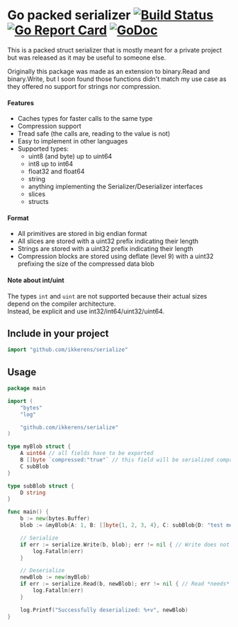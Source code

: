 # Go packed serializer [![Build Status](https://travis-ci.org/ikkerens/serialize.svg?branch=master)](https://travis-ci.org/ikkerens/serialize) [![Go Report Card](https://goreportcard.com/badge/github.com/ikkerens/serialize)](https://goreportcard.com/report/github.com/ikkerens/serialize) [![GoDoc](https://godoc.org/github.com/ikkerens/serialize?status.svg)](https://godoc.org/github.com/ikkerens/serialize)

This is a packed struct serializer that is mostly meant for a private project but was released as it may be useful to someone else.

Originally this package was made as an extension to binary.Read and binary.Write, but I soon found those functions didn't match my use case as they offered no support for strings nor compression.

#### Features
* Caches types for faster calls to the same type
* Compression support
* Tread safe (the calls are, reading to the value is not)
* Easy to implement in other languages
* Supported types:
  * uint8 (and byte) up to uint64
  * int8 up to int64
  * float32 and float64
  * string
  * anything implementing the Serializer/Deserializer interfaces
  * slices
  * structs

#### Format
* All primitives are stored in big endian format
* All slices are stored with a uint32 prefix indicating their length
* Strings are stored with a uint32 prefix indicating their length
* Compression blocks are stored using deflate (level 9) with a uint32 prefixing the size of the compressed data blob

#### Note about int/uint
The types `int` and `uint` are not supported because their actual sizes depend on the compiler architecture.  
Instead, be explicit and use int32/int64/uint32/uint64.

## Include in your project
```go
import "github.com/ikkerens/serialize"
```

## Usage
```go
package main

import (
	"bytes"
	"log"

	"github.com/ikkerens/serialize"
)

type myBlob struct {
	A uint64 // all fields have to be exported
	B []byte `compressed:"true"` // this field will be serialized compressed, can be added anywhere
	C subBlob
}

type subBlob struct {
	D string
}

func main() {
	b := new(bytes.Buffer)
	blob := &myBlob{A: 1, B: []byte{1, 2, 3, 4}, C: subBlob{D: "test message"}}

	// Serialize
	if err := serialize.Write(b, blob); err != nil { // Write does not need a pointer, but it is recommended
		log.Fatalln(err)
	}

	// Deserialize
	newBlob := new(myBlob)
	if err := serialize.Read(b, newBlob); err != nil { // Read *needs* a pointer, or it will panic
		log.Fatalln(err)
	}

	log.Printf("Successfully deserialized: %+v", newBlob)
}
```
